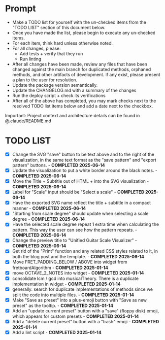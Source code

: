 # Prompt

- Make a TODO list for yourself with the un-checked items from the "TODO LIST" section of this document below.
- Once you have made the list, please begin to execute any un-checked items.
- For each item, think hard unless otherwise noted.
- For all changes, please:
    - Add tests + verify that they run
    - Run linting
- After all changes have been made, review any files that have been changed against the main branch for duplicated methods, orphaned methods, and other artifacts of development. If any exist, please present a plan to the user for resolution.
- Update the package version semantically.
- Update the CHANGELOG.md with a summary of the changes
- Run the deploy script + check its verifications
- After all of the above has completed, you may mark checks next to the resolved TODO list items below and add a date next to the checkbox.

Important: Project context and architecture details can be found in @.claude/README.md

# TODO LIST

- [x] Change the SVG "save" button to be text above and to the right of the visualization, in the same text format as the "save pattern" and "export pattern" buttons. - **COMPLETED 2025-06-14**
- [x] Update the visualization to put a white border around the black notes. - **COMPLETED 2025-06-14**
- [x] Move the Title + Subtitle out of HTML + into the SVG visualization - **COMPLETED 2025-06-14** 
- [x] Label for "Scale" input should be "Select a scale" - **COMPLETED 2025-06-14**
- [x] Have the exported SVG name reflect the title + subtitle in a compact manner - **COMPLETED 2025-06-14**
- [x] "Starting from scale degree" should update when selecting a scale degree - **COMPLETED 2025-06-14**
- [x] Have the selected scale degree repeat 1 extra time when calculating the pattern. This way the user can see how the pattern repeats. - **COMPLETED 2025-06-14**
- [x] Change the preview title to "Unified Guitar Scale Visualizer" - **COMPLETED 2025-06-14**
- [x] Get rid of the "Print" function and any related CSS styles related to it, in both the blog post and the template. - **COMPLETED 2025-06-14**
- [x] Move FRET_PADDING_BELOW / ABOVE into widget from fretboardAlgorithm - **COMPLETED 2025-01-14**
- [x] move OCTAVE_2_NOTES into widget - **COMPLETED 2025-01-14**
- [x] consolidate lcm / gcd into musicalTheory. There is a duplicate implementation in widget - **COMPLETED 2025-01-14**
- [x] generally: search for duplicate implementations of methods since we split the code into multiple files. - **COMPLETED 2025-01-14**
- [x] Make "Save as preset" into a plus-emoji button with "Save as new preset" as the tooltip. - **COMPLETED 2025-01-14**
- [x] Add an "update current preset" button with a "save" (floppy disk) emoji, which appears for custom presets - **COMPLETED 2025-01-14**
- [x] Add a "delete current preset" button with a "trash" emoji - **COMPLETED 2025-01-14**
- [x] Add a lint script - **COMPLETED 2025-01-14**
